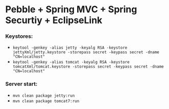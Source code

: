 # Pebble + Spring MVC + Spring Securtiy + EclipseLink

### Keystores:
* `keytool -genkey -alias jetty -keyalg RSA -keystore jettyXml/jetty.keystore -storepass secret -keypass secret -dname "CN=localhost"`
* `keytool -genkey -alias tomcat -keyalg RSA -keystore tomcatXml/tomcat.keystore -storepass secret -keypass secret -dname "CN=localhost"`

### Server start:
* `mvn clean package jetty:run`
* `mvn clean package tomcat7:run`